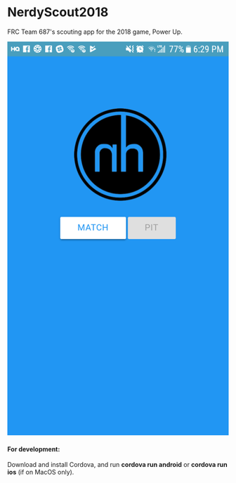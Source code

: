 # NerdyScout2018 

FRC Team 687's scouting app for the 2018 game, Power Up. 

![Screenshot](https://github.com/nerdherd/NerdyScout2018/blob/master/screenshot.png "Screenshot")


#### For development:

Download and install Cordova, and run **cordova run android** or **cordova run ios** (if on MacOS only). 
